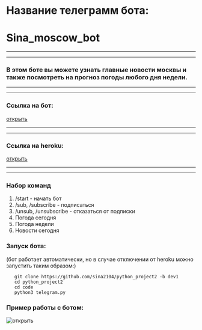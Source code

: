 # Название телеграмм бота:
# Sina_moscow_bot
***
---
### В этом боте вы можете узнать главные новости москвы и также посмотреть на прогноз погоды любого дня недели.
***
---
### Ссылка на бот:
[открыть](https://t.me/Sina_weather_bot)
***
---
### Ссылка на heroku:
[открыть](https://dashboard.heroku.com/apps/telegram-bot-sina)
***
---
### Набор команд
1. /start - начать бот
2. /sub, /subscribe - подписаться
3. /unsub, /unsubscribe - отказаться от подписки
4. Погода сегодня
5. Погода недели
6. Новости сегодня
### Запуск бота:
(бот работает автоматически, но в случае отключении от heroku можно запустить таким образом:)
```shell
   git clone https://github.com/sina2104/python_project2 -b dev1
   cd python_project2
   cd code
   python3 telegram.py
```
### Пример работы с ботом:
![открыть](https://www.linkpicture.com/q/Screenshot-229.png)
